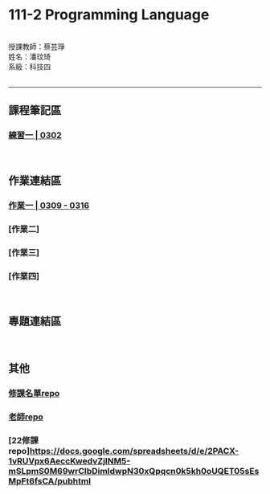 # 111-2 Programming Language
<br />
授課教師：蔡芸琤<br />
姓名：潘玟琦<br />
系級：科技四<br />
<br />

***
## 課程筆記區
### [練習一 | 0302](https://github.com/Hazel0301/PL/blob/main/prac_1/task_1.ipynb)

<br />

## 作業連結區
### [作業一 | 0309 - 0316](https://github.com/Hazel0301/PL/blob/main/hw_1/homework_1.ipynb)
### [作業二]
### [作業三]
### [作業四]

<br />

## 專題連結區

<br />

## 其他
### [修課名單repo](https://docs.google.com/spreadsheets/d/e/2PACX-1vRBeY4-E_d9eBNKEcFV0eiGAFsMOk-ZYCmTLGmQ5_yWYkJcxXXBQI8rOkaqPyIktU4SgS7Rg0IQdZJ4/pubhtml#)
### [老師repo](https://github.com/pecu/PL)

### [22修課repo]https://docs.google.com/spreadsheets/d/e/2PACX-1vRUVpx6AeccKwedvZjINM5-mSLpmS0M69wrCIbDimIdwpN30xQpqcn0k5kh0oUQET05sEsMpFt6fsCA/pubhtml
